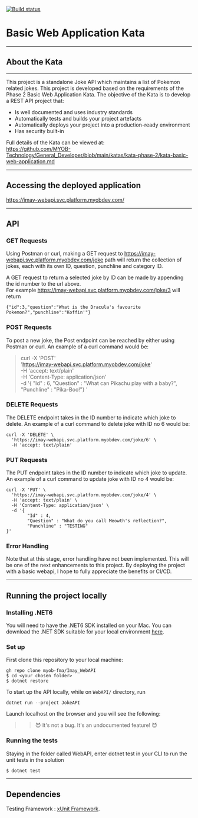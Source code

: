 [![Build status](https://badge.buildkite.com/4cbb00adb8bbd7cd0ad50b0a4af870ccba825dd73a6110bdd7.svg)](https://buildkite.com/myob/imay-webapi)

# Basic Web Application Kata
___
## About the Kata

---
This project is a standalone Joke API which maintains a list of Pokemon related jokes. 
This project is developed based on the requirements of the Phase 2 Basic Web Application Kata.
The objective of the Kata is to develop a REST API project that:

* Is well documented and uses industry standards
* Automatically tests and builds your project artefacts
* Automatically deploys your project into a production-ready environment
* Has security built-in

Full details of the Kata can be viewed at:</br>
https://github.com/MYOB-Technology/General_Developer/blob/main/katas/kata-phase-2/kata-basic-web-application.md

---
## Accessing the deployed application

https://imay-webapi.svc.platform.myobdev.com/

---
## API 
### GET Requests
Using Postman or curl, making a GET request to https://imay-webapi.svc.platform.myobdev.com/joke path will return the collection of jokes, each with its own ID, question, punchline and category ID. 

A GET request to return a selected joke by ID can be made by appending the id number to the url above. </br>
For example https://imay-webapi.svc.platform.myobdev.com/joke/3 will return
```
{"id":3,"question":"What is the Dracula's favourite Pokemon?","punchline":"Koffin'"}
```
### POST Requests
To post a new joke, the Post endpoint can be reached by either using Postman or curl.
An example of a curl command would be:

>curl -X 'POST' \
'https://imay-webapi.svc.platform.myobdev.com/joke' \
-H 'accept: text/plain' \
-H 'Content-Type: application/json' \
-d '{
"Id" : 6,
"Question" : "What can Pikachu play with a baby?",
"Punchline" : "Pika-Boo!"}
'

### DELETE Requests

The DELETE endpoint takes in the ID number to indicate which joke to delete.
An example of a curl command to delete joke with ID no 6 would be:
```
curl -X 'DELETE' \
  'https://imay-webapi.svc.platform.myobdev.com/joke/6' \
  -H 'accept: text/plain'
```

### PUT Requests
The PUT endpoint takes in the ID number to indicate which joke to update.
An example of a curl command to update joke with ID no 4 would be:

```
curl -X 'PUT' \
  'https://imay-webapi.svc.platform.myobdev.com/joke/4' \
  -H 'accept: text/plain' \
  -H 'Content-Type: application/json' \
  -d '{
        "Id" : 4,
        "Question" : "What do you call Meowth's reflection?",
        "Punchline" : "TESTING"
}'
```


### Error Handling
Note that at this stage, error handling have not been implemented. This will be one of the next enhancements to this project. By deploying the project with a basic webapi, I hope to fully appreciate the benefits or CI/CD.

---
## Running the project locally

### Installing .NET6
You will need to have the .NET6 SDK installed on your Mac.
You can download the .NET SDK suitable for your local environment [here](https://learn.microsoft.com/en-us/dotnet/core/install/).

### Set up

First clone this repository to your local machine:
```
gh repo clone myob-fma/Imay_WebAPI
$ cd <your chosen folder>
$ dotnet restore
```

To start up the API locally,  while on  `WebAPI/` directory, run
```
dotnet run --project JokeAPI
```
Launch localhost on the browser and you will see the following:

>>😈 It's not a bug. It's an undocumented feature! 😈


### Running the tests
Staying in the folder called WebAPI, enter dotnet test in your CLI to run the unit tests in the solution

```
$ dotnet test
```
___
## Dependencies

Testing Framework : [xUnit Framework](https://xunit.net/).
